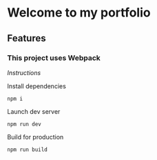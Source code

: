 # Welcome to my portfolio

## Features



### This project uses Webpack

_Instructions_

Install dependencies

```npm i```

Launch dev server

```npm run dev```

Build for production

```npm run build```